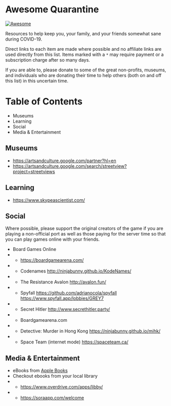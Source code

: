 # Awesome Quarantine

[![Awesome](https://awesome.re/badge-flat2.svg)](https://awesome.re)

Resources to help keep you, your family, and your friends somewhat sane during COVID-19.

 Direct links to each item are made where possible and no affiliate links are used directly from this list. Items marked with a `*` may require payment or a subscription charge after so many days.

If you are able to, please donate to some of the great non-profits, museums, and individuals who are donating their time to help others (both on and off this list) in this uncertain time.


# Table of Contents

- Museums
- Learning
- Social
- Media & Entertainment

## Museums

- https://artsandculture.google.com/partner?hl=en
- https://artsandculture.google.com/search/streetview?project=streetviews

## Learning

- https://www.skypeascientist.com/

## Social

Where possible, please support the original creators of the game if you are playing a non-official port as well as those paying for the server time so that you can play games online with your friends.

- Board Games Online
- - https://boardgamearena.com/
- - Codenames http://ninjabunny.github.io/KodeNames/
- - The Resistance Avalon http://avalon.fun/
- - Spyfall https://github.com/adrianocola/spyfall https://www.spyfall.app/lobbies/GREY7 
- - Secret Hitler http://www.secrethitler.party/
- - Boardgamearena.com
- - Detective: Murder in Hong Kong https://ninjabunny.github.io/mihk/
- - Space Team (internet mode) https://spaceteam.ca/


## Media & Entertainment

- eBooks from [Apple Books](https://9to5mac.com/2020/03/22/free-apple-books/)
- Checkout ebooks from your local library
- - https://www.overdrive.com/apps/libby/
- - https://soraapp.com/welcome
